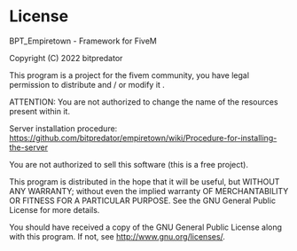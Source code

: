 # License 

BPT_Empiretown - Framework for FiveM

Copyright (C) 2022 bitpredator

This program is a project for the fivem community, you have legal permission to distribute and / or modify it .

ATTENTION: You are not authorized to change the name of the resources present within it.

Server installation procedure: https://github.com/bitpredator/empiretown/wiki/Procedure-for-installing-the-server

You are not authorized to sell this software (this is a free project).

This program is distributed in the hope that it will be useful, but WITHOUT ANY WARRANTY; without even the implied warranty OF MERCHANTABILITY OR FITNESS FOR A PARTICULAR PURPOSE. See the GNU General Public License for more details.

You should have received a copy of the GNU General Public License along with this program. If not, see http://www.gnu.org/licenses/.
